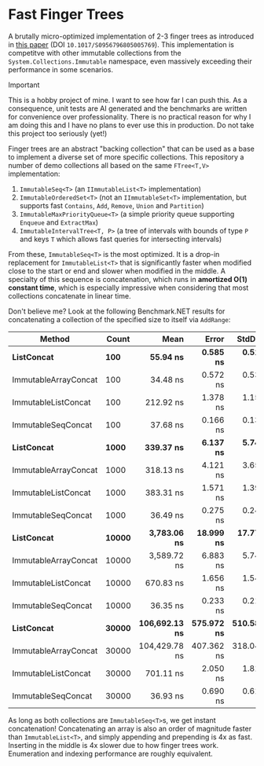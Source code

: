 # Fast Finger Trees

A brutally micro-optimized implementation of 2-3 finger trees as introduced in [this paper](https://www.staff.city.ac.uk/~ross/papers/FingerTree.pdf) (DOI `10.1017/S0956796805005769`).
This implementation is competitve with other immutable collections from the `System.Collections.Immutable` namespace, even massively exceeding their performance in some scenarios.

> [!IMPORTANT]
> This is a hobby project of mine. I want to see how far I can push this.
> As a consequence, unit tests are AI generated and the benchmarks are written for convenience over professionality.
> There is no practical reason for why I am doing this and I have no plans to ever use this in production.
> Do not take this project too seriously (yet!)

Finger trees are an abstract "backing collection" that can be used as a base to implement a diverse set of more specific collections. 
This repository a number of demo collections all based on the same `FTree<T,V>` implementation:

1. `ImmutableSeq<T>` (an `IImmutableList<T>` implementation)
2. `ImmutableOrderedSet<T>` (not an `IImmutableSet<T>` implementation, but supports fast `Contains`, `Add`, `Remove`, `Union` and `Partition`)
3. `ImmutableMaxPriorityQueue<T>` (a simple priority queue supporting `Enqueue` and `ExtractMax`)
4. `ImmutableIntervalTree<T, P>` (a tree of intervals with bounds of type `P` and keys `T` which allows fast queries for intersecting intervals)

From these, `ImmutableSeq<T>` is the most optimized. It is a drop-in replacement for `ImmutableList<T>` that is significantly faster when modified close to the start or end and slower when modified in the middle.
A specialty of this sequence is concatenation, which runs in **amortized O(1) constant time**, which is especially impressive when considering that most collections concatenate in linear time.

Don't believe me? Look at the following Benchmark.NET results for concatenating a collection of the specified size to itself via `AddRange`:


| Method               | Count | Mean          | Error      | StdDev     |
|--------------------- |------ |--------------:|-----------:|-----------:|
| **ListConcat**           | **100**   |      **55.94 ns** |   **0.585 ns** |   **0.518 ns** |
| ImmutableArrayConcat | 100   |      34.48 ns |   0.572 ns |   0.535 ns |
| ImmutableListConcat  | 100   |     212.92 ns |   1.378 ns |   1.151 ns |
| ImmutableSeqConcat   | 100   |      37.68 ns |   0.166 ns |   0.130 ns |
| **ListConcat**           | **1000**  |     **339.37 ns** |   **6.137 ns** |   **5.741 ns** |
| ImmutableArrayConcat | 1000  |     318.13 ns |   4.121 ns |   3.654 ns |
| ImmutableListConcat  | 1000  |     383.31 ns |   1.571 ns |   1.392 ns |
| ImmutableSeqConcat   | 1000  |      36.49 ns |   0.275 ns |   0.244 ns |
| **ListConcat**           | **10000** |   **3,783.06 ns** |  **18.999 ns** |  **17.772 ns** |
| ImmutableArrayConcat | 10000 |   3,589.72 ns |   6.883 ns |   5.748 ns |
| ImmutableListConcat  | 10000 |     670.83 ns |   1.656 ns |   1.549 ns |
| ImmutableSeqConcat   | 10000 |      36.35 ns |   0.233 ns |   0.218 ns |
| **ListConcat**           | **30000** | **106,692.13 ns** | **575.972 ns** | **510.584 ns** |
| ImmutableArrayConcat | 30000 | 104,429.78 ns | 407.362 ns | 318.041 ns |
| ImmutableListConcat  | 30000 |     701.11 ns |   2.050 ns |   1.817 ns |
| ImmutableSeqConcat   | 30000 |      36.93 ns |   0.690 ns |   0.612 ns |

As long as both collections are `ImmutableSeq<T>`s, we get instant concatenation! 
Concatenating an array is also an order of magnitude faster than `ImmutableList<T>`, and simply appending and prepending is 4x as fast. 
Inserting in the middle is 4x slower due to how finger trees work. Enumeration and indexing performance are roughly equivalent.
